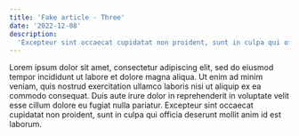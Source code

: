 ```yaml
---
title: 'Fake article - Three'
date: '2022-12-08'
description:
  'Excepteur sint occaecat cupidatat non proident, sunt in culpa qui officia deserunt mollit anim id est laborum'
---
```


Lorem ipsum dolor sit amet, consectetur adipiscing elit, sed do eiusmod tempor incididunt ut labore et dolore magna
aliqua. Ut enim ad minim veniam, quis nostrud exercitation ullamco laboris nisi ut aliquip ex ea commodo consequat. Duis
aute irure dolor in reprehenderit in voluptate velit esse cillum dolore eu fugiat nulla pariatur. Excepteur sint
occaecat cupidatat non proident, sunt in culpa qui officia deserunt mollit anim id est laborum.
